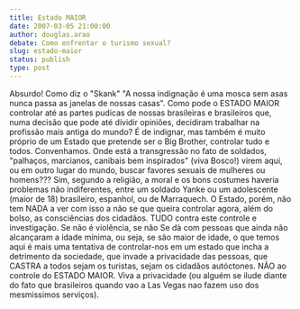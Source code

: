 ```yaml
---
title: Estado MAIOR
date: 2007-03-05 21:00:00
author: douglas.arao
debate: Como enfrentar o turismo sexual?
slug: estado-maior
status: publish 
type: post
---
```


Absurdo! Como diz o "Skank" "A nossa indignação é uma mosca sem asas nunca passa as janelas de nossas casas". Como pode o ESTADO MAIOR controlar até as partes pudicas de nossas brasileiras e brasileiros que, numa decisão que pode até dividir opiniões, decidiram trabalhar na profissão mais antiga do mundo? É de indignar, mas também é muito próprio de um Estado que pretende ser o Big Brother, controlar tudo e todos. Convenhamos. Onde está a transgressão no fato de soldados, "palhaços, marcianos, canibais bem inspirados" (viva Bosco!) virem aqui, ou em outro lugar do mundo, buscar favores sexuais de mulheres ou homens??? Sim, segundo a religião, a moral e os bons costumes haveria problemas não indiferentes, entre um soldado Yanke ou um adolescente (maior de 18) brasileiro, espanhol, ou de Marraquech. O Estado, porém, não tem NADA a ver com isso a não se que queira controlar agora, além do bolso, as consciências dos cidadãos. TUDO contra este controle e investigação. Se não é violência, se não Se dà com pessoas que ainda não alcançaram a idade mínima, ou seja, se são maior de idade, o que temos aqui é mais uma tentativa de controlar-nos em um estado que incha a detrimento da sociedade, que invade a privacidade das pessoas, que CASTRA a todos sejam os turistas, sejam os cidadãos autóctones. NÃO ao controle do ESTADO MAIOR. Viva a privacidade (ou alguém se ilude diante do fato que brasileiros quando vao a Las Vegas nao fazem uso dos mesmissimos serviços).
